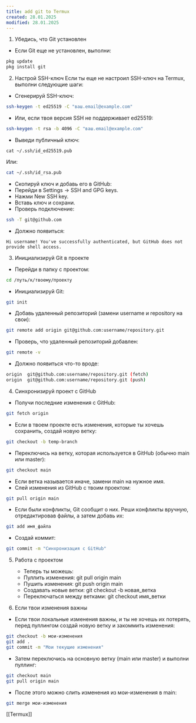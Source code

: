 ```yaml
---
title: add git to Termux
created: 28.01.2025
modified: 28.01.2025
---
```

1. Убедись, что Git установлен
- Если Git еще не установлен, выполни:
```bash
pkg update
pkg install git
```

2. Настрой SSH-ключ
Если ты еще не настроил SSH-ключ на Termux, выполни следующие шаги:
- Сгенерируй SSH-ключ:
```bash
ssh-keygen -t ed25519 -C "ваш.email@example.com"
```

- Или, если твоя версия SSH не поддерживает ed25519:
```bash
ssh-keygen -t rsa -b 4096 -C "ваш.email@example.com"
```

- Выведи публичный ключ:
```bashy
cat ~/.ssh/id_ed25519.pub
```

Или:
```bash
cat ~/.ssh/id_rsa.pub
```

- Скопируй ключ и добавь его в GitHub:
- Перейди в Settings → SSH and GPG keys.
- Нажми New SSH key.
- Вставь ключ и сохрани.
- Проверь подключение:
```bash
ssh -T git@github.com
```

- Должно появиться:
```
Hi username! You've successfully authenticated, but GitHub does not provide shell access.
```

3. Инициализируй Git в проекте
- Перейди в папку с проектом:
```bash
cd /путь/к/твоему/проекту
```

- Инициализируй Git:
```bash
git init
```

- Добавь удаленный репозиторий (замени username и repository на свои):
```bash
git remote add origin git@github.com:username/repository.git
```

- Проверь, что удаленный репозиторий добавлен:
```bash
git remote -v
```

- Должно появиться что-то вроде:
```bash
origin  git@github.com:username/repository.git (fetch)
origin  git@github.com:username/repository.git (push)
```

4. Синхронизируй проект с GitHub
- Получи последние изменения с GitHub:
```bash
git fetch origin
```

- Если в твоем проекте есть изменения, которые ты хочешь сохранить, создай новую ветку:
```bash
git checkout -b temp-branch
```
- Переключись на ветку, которая используется в GitHub (обычно main или master):

```bash
git checkout main
```
- Если ветка называется иначе, замени main на нужное имя.
- Слей изменения из GitHub с твоим проектом:
```bash
git pull origin main
```

- Если были конфликты, Git сообщит о них. Реши конфликты вручную, отредактировав файлы, а затем добавь их:
```bash
git add имя_файла
```
- Создай коммит:
```bash
git commit -m "Синхронизация с GitHub"
```
5. Работа с проектом
    - Теперь ты можешь:
    - Пуллить изменения: git pull origin main
    - Пушить изменения: git push origin main
    - Создавать новые ветки: git checkout -b новая_ветка
    - Переключаться между ветками: git checkout имя_ветки

6. Если твои изменения важны
- Если твои локальные изменения важны, и ты не хочешь их потерять, перед пуллингом создай новую ветку и закоммить изменения:
```bash
git checkout -b мои-изменения
git add .
git commit -m "Мои текущие изменения"
```

- Затем переключись на основную ветку (main или master) и выполни пуллинг:
```bash
git checkout main
git pull origin main
```

- После этого можно слить изменения из мои-изменения в main:
```bash
git merge мои-изменения
```

[[Termux]]
